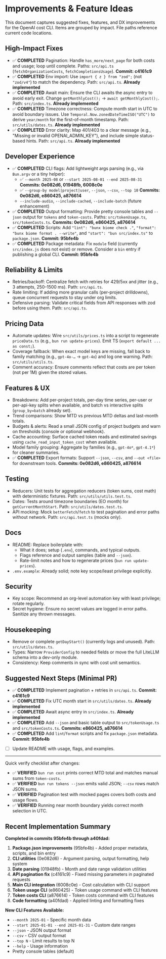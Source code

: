 # Improvements & Feature Ideas

This document captures suggested fixes, features, and DX improvements for the OpenAI cost CLI. Items are grouped by impact. File paths reference current code locations.

## High-Impact Fixes

-  ✅ **COMPLETED** Pagination: Handle `has_more/next_page` for both costs and usage; loop until complete. Paths: `src/api.ts` (`fetchOrganizationCosts`, `fetchCompletionsUsage`). **Commit: c4161c9**
-  ✅ **COMPLETED** Env import: Use `import { z } from "zod";` (not `"zod/v4"`) to match the dependency. Path: `src/api.ts`. **Already implemented**
-  ✅ **COMPLETED** Await main: Ensure the CLI awaits the async entry to avoid early exit. Change `getMonthlyCost();` → `await getMonthlyCost();`. Path: `src/index.ts`. **Already implemented**
-  ✅ **COMPLETED** Timezone correctness: Compute month start in UTC to avoid boundary issues. Use `Temporal.Now.zonedDateTimeISO("UTC")` to derive `year/month` for the first-of-month timestamp. Path: `src/utils/dates.ts`. **Already implemented**
-  ✅ **COMPLETED** Error clarity: Map 401/403 to a clear message (e.g., "Missing or invalid OPENAI_ADMIN_KEY"), and include simple status-based hints. Path: `src/api.ts`. **Already implemented**

## Developer Experience

-  ✅ **COMPLETED** CLI flags: Add lightweight args parsing (e.g., via `Bun.argv` or a tiny helper):
   -  ✅ `--month 2025-08` or `--start 2025-08-01 --end 2025-08-31` **Commits: 0e082d6, 01948fb, 6008c0e**
   -  ✅ `--group-by model|project|user`, `--json`, `--csv`, `--top 10` **Commits: 0e082d6, e860425, a876614**
   -  `--include-audio`, `--include-cached`, `--include-batch` (future enhancement)
-  ✅ **COMPLETED** Output formatting: Provide pretty console tables and `--json` output for `tokens` and `token-costs`. Paths: `src/tokenUsage.ts`, `src/tokenCosts.ts`. **Commits: 0e082d6, e860425, a876614**
-  ✅ **COMPLETED** Scripts: Add `"lint": "bunx biome check ."`, `"format": "bunx biome format . --write"`, and `"start": "bun src/index.ts"` to `package.json`. **Commit: 95bfe4b**
-  ✅ **COMPLETED** Package metadata: Fix `module` field (currently `src/index.js` does not exist) or remove. Consider a `bin` entry if publishing a global CLI. **Commit: 95bfe4b**

## Reliability & Limits

-  Retries/backoff: Centralize fetch with retries for 429/5xx and jitter (e.g., 3 attempts, 250–1500 ms). Path: `src/api.ts`.
-  Rate limiting: If adding more granular calls (per-project drilldowns), queue concurrent requests to stay under org limits.
-  Defensive parsing: Validate critical fields from API responses with zod before using them. Path: `src/api.ts`.

## Pricing Data

-  Automate updates: Wire `src/utils/prices.ts` into a script to regenerate `priceData.ts` (e.g., `bun run update-prices`). Emit TS (`export default ... as const;`).
-  Coverage fallback: When exact model keys are missing, fall back to family matching (e.g., `gpt-4o-…` → `gpt-4o`) and log one warning. Path: `src/utils/utils.ts`.
-  Comment accuracy: Ensure comments reflect that costs are per token (not per 1M) given the stored values.

## Features & UX

-  Breakdowns: Add per-project totals, per-day time series, per-user or per-api-key splits when available, and batch vs interactive splits (`group_by=batch` already set).
-  Trend comparisons: Show MTD vs previous MTD deltas and last-month totals.
-  Budgets & alerts: Read a small JSON config of project budgets and warn on thresholds (console or optional webhook).
-  Cache accounting: Surface cached token reads and estimated savings using `cache_read_input_token_cost` when available.
-  Model family grouping: Aggregate by families (e.g., `gpt-4o*`, `gpt-4.1*`) for cleaner summaries.
-  ✅ **COMPLETED** Export formats: Support `--json`, `--csv`, and `--out <file>` for downstream tools. **Commits: 0e082d6, e860425, a876614**

## Testing

-  Reducers: Unit tests for aggregation reducers (token sums, cost math) with deterministic fixtures. Path: `src/utils/utils.test.ts`.
-  Dates: Tests around timezone boundaries (EO month) for `getCurrentMonthStart`. Path: `src/utils/dates.test.ts`.
-  API mocking: Mock `betterFetch`/`fetch` to test pagination and error paths without network. Path: `src/api.test.ts` (mocks only).

## Docs

-  README: Replace boilerplate with:
   -  What it does; setup (`.env`), commands, and typical outputs.
   -  Flags reference and output samples (table and `--json`).
   -  Rate-limit notes and how to regenerate prices (`bun run update-prices`).
-  `.env.example`: Already solid; note key scope/least privilege explicitly.

## Security

-  Key scope: Recommend an org-level automation key with least privilege; rotate regularly.
-  Secret hygiene: Ensure no secret values are logged in error paths. Sanitize any thrown messages.

## Housekeeping

-  Remove or complete `getDayStart()` (currently logs and unused). Path: `src/utils/dates.ts`.
-  Types: Narrow `ProviderConfig` to needed fields or move the full LiteLLM schema into a dev-only module.
-  Consistency: Keep comments in sync with cost unit semantics.

## Suggested Next Steps (Minimal PR)

-  ✅ **COMPLETED** Implement pagination + retries in `src/api.ts`. **Commit: c4161c9**
-  ✅ **COMPLETED** Fix UTC month start in `src/utils/dates.ts`. **Already implemented**
-  ✅ **COMPLETED** Await async entry in `src/index.ts`. **Already implemented**
-  ✅ **COMPLETED** Add `--json` and basic table output to `src/tokenUsage.ts` and `src/tokenCosts.ts`. **Commits: e860425, a876614**
-  ✅ **COMPLETED** Add `lint`/`format` scripts and fix `package.json` metadata. **Commit: 95bfe4b**
-  [ ] Update README with usage, flags, and examples.

---

Quick verify checklist after changes:

-  ✅ **VERIFIED** `bun run cost` prints correct MTD total and matches manual sums from `token-costs`.
-  ✅ **VERIFIED** `bun run tokens --json` emits valid JSON; `--csv` rows match JSON sums.
-  ✅ **VERIFIED** Pagination test with mocked pages covers both costs and usage flows.
-  ✅ **VERIFIED** Running near month boundary yields correct month selection in UTC.

## Recent Implementation Summary

**Completed in commits 95bfe4b through a40fdad:**

1. **Package.json improvements** (95bfe4b) - Added proper metadata, scripts, and bin entry
2. **CLI utilities** (0e082d6) - Argument parsing, output formatting, help system
3. **Date parsing** (01948fb) - Month and date range validation utilities
4. **API pagination fix** (c4161c9) - Fixed missing parameters in paginated requests
5. **Main CLI integration** (6008c0e) - Cost calculation with CLI support
6. **Token usage CLI** (e860425) - Token usage command with CLI features
7. **Token costs CLI** (a876614) - Token costs command with CLI features
8. **Code formatting** (a40fdad) - Applied linting and formatting fixes

**New CLI Features Available:**
- `--month 2025-01` - Specific month data
- `--start 2025-01-01 --end 2025-01-31` - Custom date ranges
- `--json` - JSON output format
- `--csv` - CSV output format
- `--top N` - Limit results to top N
- `--help` - Usage information
- Pretty console tables (default)
